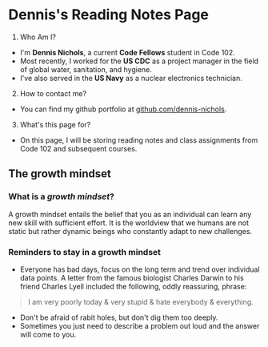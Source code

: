 # Dennis's Reading Notes Page

  1. Who Am I?

  - I'm **Dennis Nichols**, a current **Code Fellows** student in Code 102.
  - Most recently, I worked for the **US CDC** as a project manager in the field of global water, sanitation, and hygiene.
  - I've also served in the **US Navy** as a nuclear electronics technician.
 
  2. How to contact me?
 
  - You can find my github portfolio at [github.com/dennis-nichols](https://github.com/dennis-nichols).
 
  3. What's this page for?
 
 - On this page, I will be storing reading notes and class assignments from Code 102 and subsequent courses.
 
 ## The growth mindset
 
 ### What is a *growth mindset*?
 
 A growth mindset entails the belief that you as an individual can learn any new skill with sufficient effort. It is the worldview that we humans are not static but rather dynamic beings who constantly adapt to new challenges.
 
 ### Reminders to stay in a growth mindset
 
 - Everyone has bad days, focus on the long term and trend over individual data points.
  A letter from the famous biologist Charles Darwin to his friend Charles Lyell included the following, oddly reassuring, phrase:
  >I am very poorly today & very stupid & hate everybody & everything.
  
 - Don't be afraid of rabit holes, but don't dig them too deeply.
 - Sometimes you just need to describe a problem out loud and the answer will come to you.
 
 
 
 
 
 
